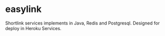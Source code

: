 # easylink
Shortlink services implements in Java, Redis and Postgresql. Designed for deploy in Heroku Services.
